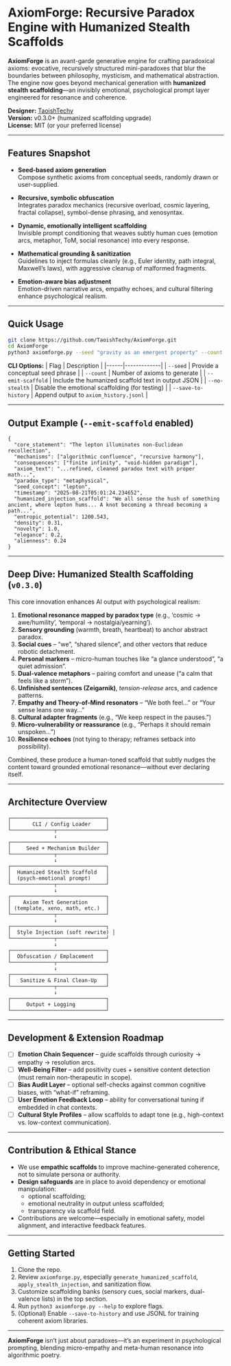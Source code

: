 #  AxiomForge: Recursive Paradox Engine with Humanized Stealth Scaffolds

**AxiomForge** is an avant-garde generative engine for crafting paradoxical axioms: evocative, recursively structured mini-paradoxes that blur the boundaries between philosophy, mysticism, and mathematical abstraction. The engine now goes beyond mechanical generation with **humanized stealth scaffolding**—an invisibly emotional, psychological prompt layer engineered for resonance and coherence.

**Designer:** [TaoishTechy](https://github.com/TaoishTechy)  
**Version:** v0.3.0+ (humanized scaffolding upgrade)  
**License:** MIT (or your preferred license)

---

##  Features Snapshot

- **Seed-based axiom generation**  
  Compose synthetic axioms from conceptual seeds, randomly drawn or user-supplied.

- **Recursive, symbolic obfuscation**  
  Integrates paradox mechanics (recursive overload, cosmic layering, fractal collapse), symbol-dense phrasing, and xenosyntax.

- **Dynamic, emotionally intelligent scaffolding**  
  Invisible prompt conditioning that weaves subtly human cues (emotion arcs, metaphor, ToM, social resonance) into every response.

- **Mathematical grounding & sanitization**  
  Guidelines to inject formulas cleanly (e.g., Euler identity, path integral, Maxwell’s laws), with aggressive cleanup of malformed fragments.

- **Emotion-aware bias adjustment**  
  Emotion-driven narrative arcs, empathy echoes, and cultural filtering enhance psychological realism.

---

##  Quick Usage

```bash
git clone https://github.com/TaoishTechy/AxiomForge.git
cd AxiomForge
python3 axiomforge.py --seed "gravity as an emergent property" --count 3 --emit-scaffold
```

**CLI Options:**
| Flag | Description |
|------|-------------|
| `--seed` | Provide a conceptual seed phrase |
| `--count` | Number of axioms to generate |
| `--emit-scaffold` | Include the humanized scaffold text in output JSON |
| `--no-stealth` | Disable the emotional scaffolding (for testing) |
| `--save-to-history` | Append output to `axiom_history.jsonl` |

---

##  Output Example (`--emit-scaffold` enabled)

```jsonc
{
  "core_statement": "The lepton illuminates non-Euclidean recollection",
  "mechanisms": ["algorithmic confluence", "recursive harmony"],
  "consequences": ["finite infinity", "void-hidden paradigm"],
  "axiom_text": "...refined, cleaned paradox text with proper math...",
  "paradox_type": "metaphysical",
  "seed_concept": "lepton",
  "timestamp": "2025-08-21T05:01:24.234652",
  "humanized_injection_scaffold": "We all sense the hush of something ancient, where lepton hums... A knot becoming a thread becoming a path...",
  "entropic_potential": 1200.543,
  "density": 0.31,
  "novelty": 1.0,
  "elegance": 0.2,
  "alienness": 0.24
}
```

---

##  Deep Dive: Humanized Stealth Scaffolding (`v0.3.0`)

This core innovation enhances AI output with psychological realism:

1. **Emotional resonance mapped by paradox type** (e.g., ‘cosmic → awe/humility’, ‘temporal → nostalgia/yearning’).  
2. **Sensory grounding** (warmth, breath, heartbeat) to anchor abstract paradox.  
3. **Social cues** – “we”, “shared silence”, and other vectors that reduce robotic detachment.  
4. **Personal markers** – micro-human touches like “a glance understood”, “a quiet admission”.  
5. **Dual-valence metaphors** – pairing comfort and unease (“a calm that feels like a storm”).  
6. **Unfinished sentences (Zeigarnik)**, *tension-release* arcs, and cadence patterns.  
7. **Empathy and Theory-of-Mind resonators** – “We both feel…” or “Your sense leans one way…”  
8. **Cultural adapter fragments** (e.g., “We keep respect in the pauses.”)  
9. **Micro-vulnerability or reassurance** (e.g., “Perhaps it should remain unspoken...”)  
10. **Resilience echoes** (not tying to therapy; reframes setback into possibility).

Combined, these produce a human-toned scaffold that subtly nudges the content toward grounded emotional resonance—without ever declaring itself.

---

##  Architecture Overview

```
┌───────────────────────────────┐
│       CLI / Config Loader     │
└──────────────┬────────────────┘
               ↓
┌───────────────────────────────┐
│     Seed + Mechanism Builder  │
└──────────────┬────────────────┘
               ↓
┌───────────────────────────────┐
│  Humanized Stealth Scaffold   │
│  (psych-emotional prompt)     │
└──────────────┬────────────────┘
               ↓
┌───────────────────────────────┐
│    Axiom Text Generation      │
│ (template, xeno, math, etc.)  │
└──────────────┬────────────────┘
               ↓
┌───────────────────────────────┐
│  Style Injection (soft rewrite) │
└──────────────┬────────────────┘
               ↓
┌───────────────────────────────┐
│  Obfuscation / Emplacement    │
└──────────────┬────────────────┘
               ↓
┌───────────────────────────────┐
│   Sanitize & Final Clean-Up   │
└──────────────┬────────────────┘
               ↓
┌───────────────────────────────┐
│     Output + Logging          │
└───────────────────────────────┘
```

---

##  Development & Extension Roadmap

- [ ] **Emotion Chain Sequencer** – guide scaffolds through curiosity → empathy → resolution arcs.  
- [ ] **Well-Being Filter** – add positivity cues + sensitive content detection (must remain non-therapeutic in scope).  
- [ ] **Bias Audit Layer** – optional self-checks against common cognitive biases, with “what-if” reframing.  
- [ ] **User Emotion Feedback Loop** – ability for conversational tuning if embedded in chat contexts.  
- [ ] **Cultural Style Profiles** – allow scaffolds to adapt tone (e.g., high-context vs. low-context communication).

---

##  Contribution & Ethical Stance

- We use **empathic scaffolds** to improve machine-generated coherence, not to simulate persona or authority.  
- **Design safeguards** are in place to avoid dependency or emotional manipulation:  
  - optional scaffolding;  
  - emotional neutrality in output unless scaffolded;  
  - transparency via scaffold field.  
- Contributions are welcome—especially in emotional safety, model alignment, and interactive feedback features.

---

##  Getting Started

1. Clone the repo.  
2. Review `axiomforge.py`, especially `generate_humanized_scaffold`, `apply_stealth_injection`, and sanitization flow.  
3. Customize scaffolding banks (sensory cues, social markers, dual-valence lists) in the top section.  
4. Run `python3 axiomforge.py --help` to explore flags.  
5. (Optional) Enable `--save-to-history` and use JSONL for training coherent axiom libraries.

---

**AxiomForge** isn’t just about paradoxes—it’s an experiment in psychological prompting, blending micro-empathy and meta-human resonance into algorithmic poetry.
